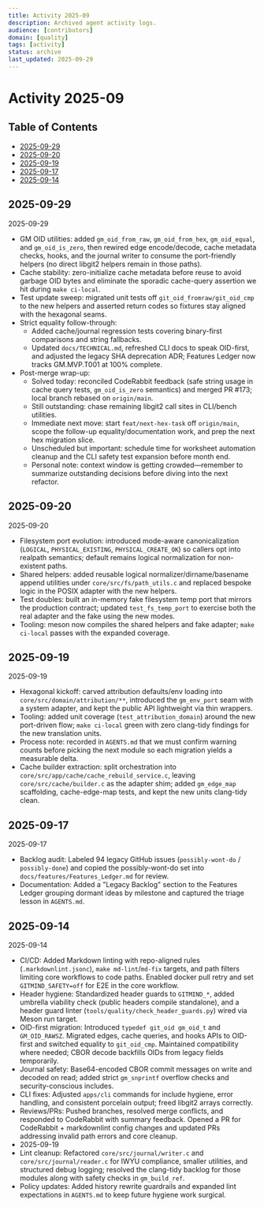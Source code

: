 ```yaml
---
title: Activity 2025-09
description: Archived agent activity logs.
audience: [contributors]
domain: [quality]
tags: [activity]
status: archive
last_updated: 2025-09-29
---
```


<!-- SPDX-License-Identifier: LicenseRef-MIND-UCAL-1.0 -->

# Activity 2025-09

## Table of Contents
- [2025-09-29](#2025-09-29)
- [2025-09-20](#2025-09-20)
- [2025-09-19](#2025-09-19)
- [2025-09-17](#2025-09-17)
- [2025-09-14](#2025-09-14)

## 2025-09-29

2025-09-29
- GM OID utilities: added `gm_oid_from_raw`, `gm_oid_from_hex`, `gm_oid_equal`, and `gm_oid_is_zero`, then rewired edge encode/decode, cache metadata checks, hooks, and the journal writer to consume the port-friendly helpers (no direct libgit2 helpers remain in those paths).
- Cache stability: zero-initialize cache metadata before reuse to avoid garbage OID bytes and eliminate the sporadic cache-query assertion we hit during `make ci-local`.
- Test update sweep: migrated unit tests off `git_oid_fromraw/git_oid_cmp` to the new helpers and asserted return codes so fixtures stay aligned with the hexagonal seams.
- Strict equality follow-through:
  - Added cache/journal regression tests covering binary-first comparisons and string fallbacks.
  - Updated `docs/TECHNICAL.md`, refreshed CLI docs to speak OID-first, and adjusted the legacy SHA deprecation ADR; Features Ledger now tracks GM.MVP.T001 at 100% complete.
- Post-merge wrap-up:
  - Solved today: reconciled CodeRabbit feedback (safe string usage in cache query tests, `gm_oid_is_zero` semantics) and merged PR #173; local branch rebased on `origin/main`.
  - Still outstanding: chase remaining libgit2 call sites in CLI/bench utilities.
  - Immediate next move: start `feat/next-hex-task` off `origin/main`, scope the follow-up equality/documentation work, and prep the next hex migration slice.
  - Unscheduled but important: schedule time for worksheet automation cleanup and the CLI safety test expansion before month end.
  - Personal note: context window is getting crowded—remember to summarize outstanding decisions before diving into the next refactor.

## 2025-09-20

2025-09-20
- Filesystem port evolution: introduced mode-aware canonicalization (`LOGICAL`, `PHYSICAL_EXISTING`, `PHYSICAL_CREATE_OK`) so callers opt into realpath semantics; default remains logical normalization for non-existent paths.
- Shared helpers: added reusable logical normalizer/dirname/basename append utilities under `core/src/fs/path_utils.c` and replaced bespoke logic in the POSIX adapter with the new helpers.
- Test doubles: built an in-memory fake filesystem temp port that mirrors the production contract; updated `test_fs_temp_port` to exercise both the real adapter and the fake using the new modes.
- Tooling: meson now compiles the shared helpers and fake adapter; `make ci-local` passes with the expanded coverage.

## 2025-09-19

2025-09-19
- Hexagonal kickoff: carved attribution defaults/env loading into `core/src/domain/attribution/**`, introduced the `gm_env_port` seam with a system adapter, and kept the public API lightweight via thin wrappers.
- Tooling: added unit coverage (`test_attribution_domain`) around the new port-driven flow; `make ci-local` green with zero clang-tidy findings for the new translation units.
- Process note: recorded in `AGENTS.md` that we must confirm warning counts before picking the next module so each migration yields a measurable delta.
- Cache builder extraction: split orchestration into `core/src/app/cache/cache_rebuild_service.c`, leaving `core/src/cache/builder.c` as the adapter shim; added `gm_edge_map` scaffolding, cache-edge-map tests, and kept the new units clang-tidy clean.

## 2025-09-17

2025-09-17
- Backlog audit: Labeled 94 legacy GitHub issues (`possibly-wont-do` / `possibly-done`) and copied the possibly-wont-do set into `docs/features/Features_Ledger.md` for review.
- Documentation: Added a "Legacy Backlog" section to the Features Ledger grouping dormant ideas by milestone and captured the triage lesson in `AGENTS.md`.

## 2025-09-14

2025-09-14
- CI/CD: Added Markdown linting with repo-aligned rules (`.markdownlint.jsonc`), `make md-lint`/`md-fix` targets, and path filters limiting core workflows to code paths. Enabled docker pull retry and set `GITMIND_SAFETY=off` for E2E in the core workflow.
- Header hygiene: Standardized header guards to `GITMIND_*`, added umbrella viability check (public headers compile standalone), and a header guard linter (`tools/quality/check_header_guards.py`) wired via Meson run target.
- OID-first migration: Introduced `typedef git_oid gm_oid_t` and `GM_OID_RAWSZ`. Migrated edges, cache queries, and hooks APIs to OID-first and switched equality to `git_oid_cmp`. Maintained compatibility where needed; CBOR decode backfills OIDs from legacy fields temporarily.
- Journal safety: Base64-encoded CBOR commit messages on write and decoded on read; added strict `gm_snprintf` overflow checks and security-conscious includes.
- CLI fixes: Adjusted `apps/cli` commands for include hygiene, error handling, and consistent porcelain output; freed libgit2 arrays correctly.
- Reviews/PRs: Pushed branches, resolved merge conflicts, and responded to CodeRabbit with summary feedback. Opened a PR for CodeRabbit + markdownlint config changes and updated PRs addressing invalid path errors and core cleanup.
- 2025-09-19
- Lint cleanup: Refactored `core/src/journal/writer.c` and `core/src/journal/reader.c` for IWYU compliance, smaller utilities, and structured debug logging; resolved the clang-tidy backlog for those modules along with safety checks in `gm_build_ref`.
- Policy updates: Added history rewrite guardrails and expanded lint expectations in `AGENTS.md` to keep future hygiene work surgical.
